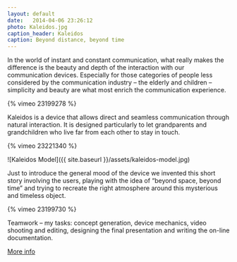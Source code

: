 ```yaml
---
layout: default
date:   2014-04-06 23:26:12
photo: Kaleidos.jpg
caption_header: Kaleidos
caption: Beyond distance, beyond time
---
```


In the world of instant and constant communication, what really makes the difference is the beauty and depth of the interaction with our communication devices. Especially for those categories of people less considered by the communication industry – the elderly and children – simplicity and beauty are what most enrich the communication experience.

{% vimeo 23199278 %}

Kaleidos is a device that allows direct and seamless communication through natural interaction. It is designed particularly to let grandparents and grandchildren who live far from each other to stay in touch.

{% vimeo 23221340 %}

![Kaleidos Model]({{ site.baseurl }}/assets/kaleidos-model.jpg)

Just to introduce the general mood of the device we invented this short story involving the users, playing with the idea of “beyond space, beyond time” and trying to recreate the right atmosphere around this mysterious and timeless object.

{% vimeo 23199730 %}

Teamwork – my tasks: concept generation, device mechanics, video shooting and editing, designing the final presentation and writing the on-line documentation.

[More info](http://www.interaction-venice.net/iuav1011studio2/projects/kaleidos/)
